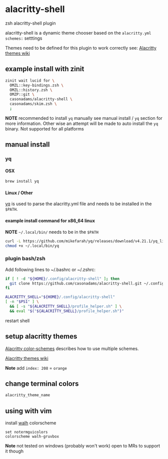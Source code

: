 # alacritty-shell

zsh alacritty-shell plugin

alacritty-shell is a dynamic theme chooser based on the `alacritty.yml`
`schemes:` setttings

Themes need to be defined for this plugin to work correctly see:
[Alacritty themes wiki](https://github.com/casonadams/alacritty-shell/wiki/Themes)

## example install with zinit

```zsh
zinit wait lucid for \
  OMZL::key-bindings.zsh \
  OMZL::history.zsh \
  OMZP::git \
  casonadams/alacritty-shell \
  casonadams/skim.zsh \
  ;
```

**NOTE** recommended to install `yq` manually see manual install / `yq` section
for more information. Other wise an attempt will be made to auto install the
`yq` binary. Not supported for all platforms

## manual install

### yq

#### OSX

```sh
brew install yq
```

#### Linux / Other

[yq](https://github.com/mikefarah/yq/releases) is used to parse the
alacritty.yml file and needs to be installed in the `$PATH`.

#### example install command for x86_64 linux

**NOTE** `~/.local/bin/` needs to be in the `$PATH`

```sh
curl -L https://github.com/mikefarah/yq/releases/download/v4.21.1/yq_linux_amd64 -o ~/.local/bin/yq
chmod +x ~/.local/bin/yq
```

### plugin bash/zsh

Add following lines to ~/.bashrc or ~/.zshrc:

```sh
if [ ! -d "${HOME}/.config/alacritty-shell" ]; then
  git clone https://github.com/casonadams/alacritty-shell.git ~/.config/alacritty-shell
fi

ALACRITTY_SHELL="${HOME}/.config/alacritty-shell"
[ -n "$PS1" ] \
  && [ -s "${ALACRITTY_SHELL}/profile_helper.sh" ] \
  && eval "$("${ALACRITTY_SHELL}/profile_helper.sh")"
```

restart shell

## setup alacritty themes

[Alacritty color-schemes](https://github.com/alacritty/alacritty/wiki/Color-schemes)
describes how to use multiple schemes.

[Alacritty themes wiki](https://github.com/casonadams/alacritty-shell/wiki/Themes)

 **Note** add `index: 208` = `orange`

## change terminal colors

```sh
alacritty_theme_name
```

## using with vim

install [walh](https://github.com/casonadams/walh) colorscheme

```vimrc
set notermguicolors
colorscheme walh-gruvbox
```

**Note** not tested on windows (probably won't work) open to MRs to support it
though
